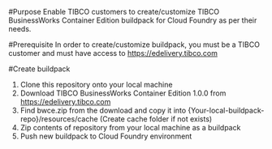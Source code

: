 #Purpose
     Enable TIBCO customers to create/customize TIBCO BusinessWorks Container Edition buildpack for Cloud Foundry as per their needs.
     
#Prerequisite
    In order to create/customize buildpack, you must be a TIBCO customer and must have access to https://edelivery.tibco.com
    
#Create buildpack
   1. Clone this repository onto your local machine
   2. Download TIBCO BusinessWorks Container Edition 1.0.0 from https://edelivery.tibco.com
   3. Find bwce.zip from the download and copy it into {Your-local-buildpack-repo}/resources/cache (Create cache folder if not exists)
   4. Zip contents of repository from your local machine as a buildpack 
   5. Push new buildpack to Cloud Foundry environment
